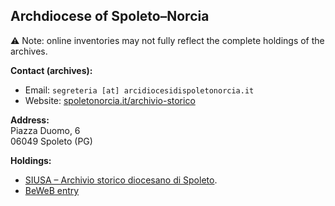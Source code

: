 ## Archdiocese of Spoleto–Norcia  

⚠️ Note: online inventories may not fully reflect the complete holdings of the archives.

**Contact (archives):**  
- Email: `segreteria [at] arcidiocesidispoletonorcia.it`  
- Website: [spoletonorcia.it/archivio-storico](https://www.spoletonorcia.it/archivio-storico/)  

**Address:**  
Piazza Duomo, 6  
06049 Spoleto (PG)  

**Holdings:**  
- [SIUSA – Archivio storico diocesano di Spoleto](https://siusa-archivi.cultura.gov.it/cgi-bin/siusa/pagina.pl?TipoPag=cons&Chiave=13360).  
- [BeWeB entry](https://www.beweb.chiesacattolica.it/istituticulturali/istituto/2828/)
